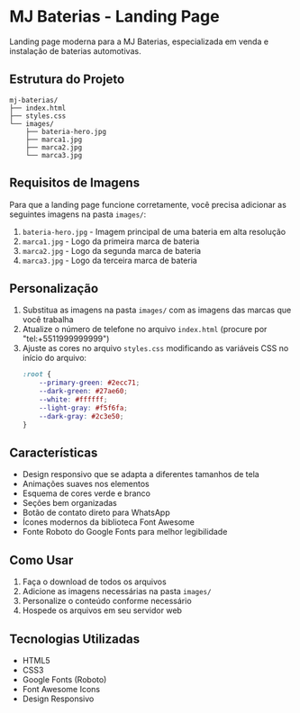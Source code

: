 # MJ Baterias - Landing Page

Landing page moderna para a MJ Baterias, especializada em venda e instalação de baterias automotivas.

## Estrutura do Projeto

```
mj-baterias/
├── index.html
├── styles.css
└── images/
    ├── bateria-hero.jpg
    ├── marca1.jpg
    ├── marca2.jpg
    └── marca3.jpg
```

## Requisitos de Imagens

Para que a landing page funcione corretamente, você precisa adicionar as seguintes imagens na pasta `images/`:

1. `bateria-hero.jpg` - Imagem principal de uma bateria em alta resolução
2. `marca1.jpg` - Logo da primeira marca de bateria
3. `marca2.jpg` - Logo da segunda marca de bateria
4. `marca3.jpg` - Logo da terceira marca de bateria

## Personalização

1. Substitua as imagens na pasta `images/` com as imagens das marcas que você trabalha
2. Atualize o número de telefone no arquivo `index.html` (procure por "tel:+5511999999999")
3. Ajuste as cores no arquivo `styles.css` modificando as variáveis CSS no início do arquivo:
   ```css
   :root {
       --primary-green: #2ecc71;
       --dark-green: #27ae60;
       --white: #ffffff;
       --light-gray: #f5f6fa;
       --dark-gray: #2c3e50;
   }
   ```

## Características

- Design responsivo que se adapta a diferentes tamanhos de tela
- Animações suaves nos elementos
- Esquema de cores verde e branco
- Seções bem organizadas
- Botão de contato direto para WhatsApp
- Ícones modernos da biblioteca Font Awesome
- Fonte Roboto do Google Fonts para melhor legibilidade

## Como Usar

1. Faça o download de todos os arquivos
2. Adicione as imagens necessárias na pasta `images/`
3. Personalize o conteúdo conforme necessário
4. Hospede os arquivos em seu servidor web

## Tecnologias Utilizadas

- HTML5
- CSS3
- Google Fonts (Roboto)
- Font Awesome Icons
- Design Responsivo
